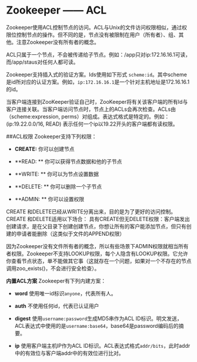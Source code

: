 Zookeeper —— ACL
==

Zookeeper使用ACL控制节点的访问。ACL与Unix的文件访问权限相似，通过权限位控制节点的操作。但不同的是，节点没有被限制在用户（所有者）、组、其他。注意Zookeeper没有所有者的概念。

ACL只属于一个节点，不会被传递给子节点。例如：/app只对ip:172.16.16.1可读，而/app/staus对任何人都可读。

Zookeeper支持插入式的验证方案。Ids使用如下形式 `scheme:id`。其中scheme是id所对应的认证方案。例如，`ip:172.16.16.1`是一个针对主机地址是172.16.16.1的id。

当客户端连接到ZooKeeper验证自己时，ZooKeeper将有关该客户端的所有Id与客户连接关联。当客户端访问节点时，节点上的ACLs会再次检查。ACLs由（scheme:expression, perms）对组成。表达式格式是特定的。例如：(ip:19.22.0.0/16, READ) 表示任何一个ip以19.22开头的客户端都有读权限。

##ACL权限
Zookeeper支持下列权限：

- **CREATE:** 你可以创建节点

- **READ: ** 你可以获得节点数据和他的子节点

- **WRITE: ** 你可以为节点设置数据

- **DELETE: ** 你可以删除一个子节点

- **ADMIN: ** 你可以设置权限

 
CREATE 和DELETE已经从WRITE分离出来，目的是为了更好的访问控制。CREATE 和DELETE适用以下场合：
具有CREATE但无DELETE权限：客户端发出创建请求，是在父目录下创建创建节点，你想让所有的客户能添加节点，但只有创建的申请者能删除（这类似于文件的APPEND权限）

因为Zookeeper没有文件所有者的概念，所以有些场景下ADMIN权限就相当所有者权限。Zookeeper不支持LOOKUP权限，每个人隐含有LOOKUP权限。它允许你查看节点状态，单不能做其它事（这就存在一个问题，如果对一个不存在的节点调用zoo_exists()，不会进行安全检查）。

**内置ACL方案**
Zookeeper有下列内建方案：

- **word**  使用唯一id标识`anyone`，代表所有人。

- **auth** 不使用任何id，代表已认证用户

- **digest** 使用`username:password`生成MD5串作为ACL ID标识。明文发送，ACL表达式中使用的是`username:base64`，base64是password编码后的摘要。

- **ip** 使用客户端主机IP作为ACL ID标识。ACL表达式格式`addr/bits`，此时addr中的有效位与客户端addr中的有效位进行比对。
